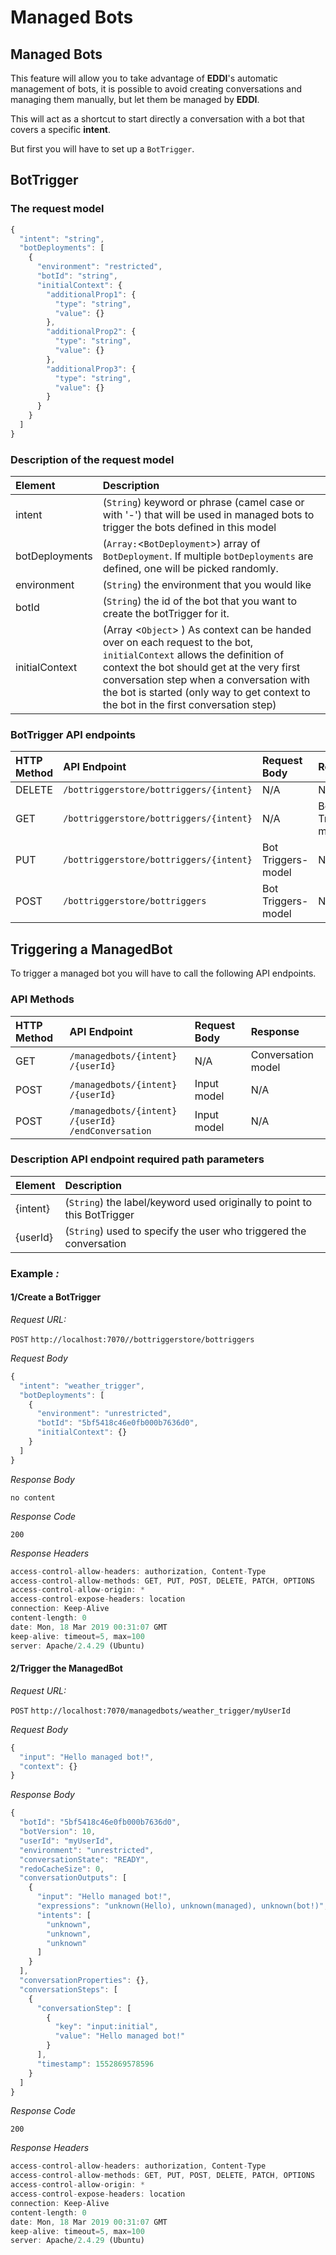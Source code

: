 # Managed Bots

## Managed Bots

This feature will allow you to take advantage of **EDDI**'s automatic management of bots, it is possible to avoid creating conversations and managing them manually, but let them be managed by **EDDI**.

This will act as a shortcut to start directly a conversation with a bot that covers a specific **intent**.

But first you will have to set up a `BotTrigger`.

## BotTrigger

### The request model

```javascript
{
  "intent": "string",
  "botDeployments": [
    {
      "environment": "restricted",
      "botId": "string",
      "initialContext": {
        "additionalProp1": {
          "type": "string",
          "value": {}
        },
        "additionalProp2": {
          "type": "string",
          "value": {}
        },
        "additionalProp3": {
          "type": "string",
          "value": {}
        }
      }
    }
  ]
}
```

### Description of the request model

| Element | Description |
| :--- | :--- |
| intent | \(`String`\) keyword or phrase \(camel case or with '-'\) that will be used in managed bots to trigger the bots defined in this model |
| botDeployments | \(`Array:`&lt;`BotDeployment`&gt;\) array of `BotDeployment`. If multiple `botDeployments` are defined, one will be picked randomly. |
| environment | \(`String`\) the environment that you would like |
| botId | \(`String`\) the id of the bot that you want to create the botTrigger for it. |
| initialContext | \(Array &lt;`Object`&gt; \) As context can be handed over on each request to the bot, `initialContext` allows the definition of context the bot should get at the very first conversation step when a conversation with the bot is started \(only way to get context to the bot in the first conversation step\) |

### BotTrigger API endpoints

| HTTP Method | API Endpoint | Request Body | Response |
| :--- | :--- | :--- | :--- |
| DELETE | `/bottriggerstore/bottriggers/{intent}` | N/A | N/A |
| GET | `/bottriggerstore/bottriggers/{intent}` | N/A | Bot Triggers-model |
| PUT | `/bottriggerstore/bottriggers/{intent}` | Bot Triggers-model | N/A |
| POST | `/bottriggerstore/bottriggers` | Bot Triggers-model | N/A |

## Triggering a ManagedBot

To trigger a managed bot you will have to call the following API endpoints.

### API Methods

| HTTP Method | API Endpoint | Request Body | Response |
| :--- | :--- | :--- | :--- |
| GET | `/managedbots​/{intent}​/{userId}` | N/A | Conversation model |
| POST | `/managedbots​/{intent}​/{userId}` | Input model | N/A |
| POST | `/managedbots​/{intent}​/{userId}​/endConversation` | Input model | N/A |

### Description API endpoint required path parameters

| Element | Description |
| :--- | :--- |
| {intent}​ |  \(`String`\) the label/keyword used originally to point to this BotTrigger |
| {userId}​ | \(`String`\) used to specify the user who triggered the conversation |

### Example _:_

#### 1/Create a BotTrigger

_Request URL:_

`POST` `http://localhost:7070//bottriggerstore/bottriggers`

_Request Body_

```javascript
{
  "intent": "weather_trigger",
  "botDeployments": [
    {
      "environment": "unrestricted",
      "botId": "5bf5418c46e0fb000b7636d0",
      "initialContext": {}
    }
  ]
}
```

_Response Body_

`no content`

_Response Code_

`200`

_Response Headers_

```javascript
access-control-allow-headers: authorization, Content-Type 
access-control-allow-methods: GET, PUT, POST, DELETE, PATCH, OPTIONS 
access-control-allow-origin: * 
access-control-expose-headers: location 
connection: Keep-Alive 
content-length: 0 
date: Mon, 18 Mar 2019 00:31:07 GMT 
keep-alive: timeout=5, max=100 
server: Apache/2.4.29 (Ubuntu)
```

#### 2/Trigger the ManagedBot

_Request URL:_

`POST` `http://localhost:7070/managedbots/weather_trigger/myUserId`

_Request Body_

```javascript
{
  "input": "Hello managed bot!",
  "context": {}
}
```

_Response Body_

```javascript
{
  "botId": "5bf5418c46e0fb000b7636d0",
  "botVersion": 10,
  "userId": "myUserId",
  "environment": "unrestricted",
  "conversationState": "READY",
  "redoCacheSize": 0,
  "conversationOutputs": [
    {
      "input": "Hello managed bot!",
      "expressions": "unknown(Hello), unknown(managed), unknown(bot!)",
      "intents": [
        "unknown",
        "unknown",
        "unknown"
      ]
    }
  ],
  "conversationProperties": {},
  "conversationSteps": [
    {
      "conversationStep": [
        {
          "key": "input:initial",
          "value": "Hello managed bot!"
        }
      ],
      "timestamp": 1552869578596
    }
  ]
}
```

_Response Code_

`200`

_Response Headers_

```javascript
access-control-allow-headers: authorization, Content-Type 
access-control-allow-methods: GET, PUT, POST, DELETE, PATCH, OPTIONS 
access-control-allow-origin: * 
access-control-expose-headers: location 
connection: Keep-Alive 
content-length: 0 
date: Mon, 18 Mar 2019 00:31:07 GMT 
keep-alive: timeout=5, max=100 
server: Apache/2.4.29 (Ubuntu)
```

